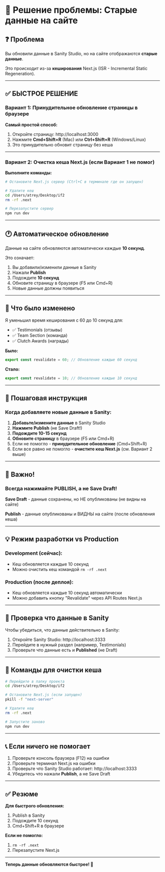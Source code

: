 # 🔄 Решение проблемы: Старые данные на сайте

## ❓ Проблема

Вы обновили данные в Sanity Studio, но на сайте отображаются **старые данные**.

Это происходит из-за **кеширования** Next.js (ISR - Incremental Static Regeneration).

---

## ✅ БЫСТРОЕ РЕШЕНИЕ

### Вариант 1: Принудительное обновление страницы в браузере

**Самый простой способ:**

1. Откройте страницу: http://localhost:3000
2. Нажмите **Cmd+Shift+R** (Mac) или **Ctrl+Shift+R** (Windows/Linux)
3. Это принудительно обновит страницу без кеша

---

### Вариант 2: Очистка кеша Next.js (если Вариант 1 не помог)

**Выполните команды:**

```bash
# Остановите Next.js сервер (Ctrl+C в терминале где он запущен)

# Удалите кеш
cd /Users/atrey/Desktop/if2
rm -rf .next

# Перезапустите сервер
npm run dev
```

---

## 🕐 Автоматическое обновление

Данные на сайте обновляются автоматически каждые **10 секунд**.

Это означает:
1. Вы добавили/изменили данные в Sanity
2. Нажали **Publish**
3. Подождите **10 секунд**
4. Обновите страницу в браузере (F5 или Cmd+R)
5. Новые данные должны появиться

---

## 🔧 Что было изменено

Я уменьшил время кеширования с 60 до 10 секунд для:
- ✅ Testimonials (отзывы)
- ✅ Team Section (команда)
- ✅ Clutch Awards (награды)

**Было:**
```typescript
export const revalidate = 60; // Обновление каждые 60 секунд
```

**Стало:**
```typescript
export const revalidate = 10; // Обновление каждые 10 секунд
```

---

## 📝 Пошаговая инструкция

### Когда добавляете новые данные в Sanity:

1. **Добавьте/измените данные** в Sanity Studio
2. **Нажмите Publish** (не Save Draft!)
3. **Подождите 10-15 секунд**
4. **Обновите страницу** в браузере (F5 или Cmd+R)
5. Если не помогло - **принудительное обновление** (Cmd+Shift+R)
6. Если все равно не помогло - **очистите кеш Next.js** (см. Вариант 2 выше)

---

## 🚨 Важно!

### Всегда нажимайте PUBLISH, а не Save Draft!

**Save Draft** - данные сохранены, но НЕ опубликованы (не видны на сайте)

**Publish** - данные опубликованы и ВИДНЫ на сайте (после обновления кеша)

---

## 💡 Режим разработки vs Production

### Development (сейчас):
- Кеш обновляется каждые 10 секунд
- Можно очистить кеш командой `rm -rf .next`

### Production (после деплоя):
- Кеш обновляется каждые 10 секунд автоматически
- Можно добавить кнопку "Revalidate" через API Routes Next.js

---

## 🎯 Проверка что данные в Sanity

Чтобы убедиться, что данные действительно в Sanity:

1. Откройте Sanity Studio: http://localhost:3333
2. Перейдите в нужный раздел (например, Testimonials)
3. Проверьте что данные есть и **Published** (не Draft)

---

## 🔄 Команды для очистки кеша

```bash
# Перейдите в папку проекта
cd /Users/atrey/Desktop/if2

# Остановите Next.js (если запущен)
pkill -f "next-server"

# Удалите кеш
rm -rf .next

# Запустите заново
npm run dev
```

---

## 📞 Если ничего не помогает

1. Проверьте консоль браузера (F12) на ошибки
2. Проверьте терминал Next.js на ошибки
3. Проверьте что Sanity Studio работает: http://localhost:3333
4. Убедитесь что нажали **Publish**, а не Save Draft

---

## ✅ Резюме

**Для быстрого обновления:**
1. Publish в Sanity
2. Подождите 10 секунд
3. Cmd+Shift+R в браузере

**Если не помогло:**
1. `rm -rf .next`
2. Перезапустите Next.js

---

**Теперь данные обновляются быстрее! 🚀**

